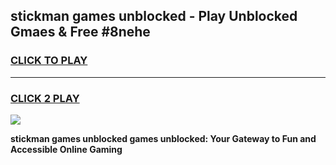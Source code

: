 
## stickman games unblocked - Play Unblocked Gmaes & Free #8nehe
<h3>
<a href="https://news.freeplayer.one?title=stickman_games_unblocked&ref=03M">CLICK TO PLAY</a></h3>
<hr>

<h3>
<a href="https://news.freeplayer.one?title=stickman_games_unblocked&ref=03M">CLICK 2 PLAY</a>
  
</h3>

<a href="https://news.freeplayer.one?title=stickman_games_unblocked&ref=03M"><img src="https://clearcache.store/games.png"></a>


**stickman games unblocked games unblocked: Your Gateway to Fun and Accessible Online Gaming**
